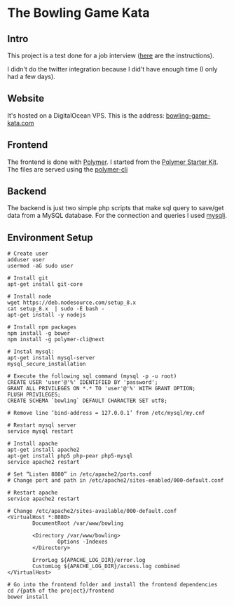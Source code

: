 # The Bowling Game Kata

## Intro
This project is a test done for a job interview ([here](https://drive.google.com/open?id=0ByXmFgIjxP1DMThaYnhSbXZDRlV5T0dDZkRVMmpPRDdXTjRB) are the instructions).

I didn't do the twitter integration because I did't have enough time (I only had a few days).


## Website
It's hosted on a DigitalOcean VPS. This is the address: [bowling-game-kata.com](http://bowling-game-kata.com)


## Frontend
The frontend is done with [Polymer](https://www.polymer-project.org/).
I started from the [Polymer Starter Kit](https://github.com/PolymerElements/polymer-starter-kit).
The files are served using the [polymer-cli](https://www.polymer-project.org/2.0/docs/tools/polymer-cli)


## Backend
The backend is just two simple php scripts that make sql query to save/get data from a MySQL database.
For the connection and queries I used [mysqli](http://php.net/manual/en/book.mysqli.php).


## Environment Setup
```
# Create user
adduser user
usermod -aG sudo user

# Install git
apt-get install git-core

# Install node
wget https://deb.nodesource.com/setup_8.x
cat setup_8.x  | sudo -E bash -
apt-get install -y nodejs

# Install npm packages
npm install -g bower
npm install -g polymer-cli@next

# Instal mysql:
apt-get install mysql-server
mysql_secure_installation

# Execute the following sql command (mysql -p -u root)
CREATE USER 'user'@'%' IDENTIFIED BY 'password';
GRANT ALL PRIVILEGES ON *.* TO 'user'@'%' WITH GRANT OPTION;
FLUSH PRIVILEGES;
CREATE SCHEMA `bowling` DEFAULT CHARACTER SET utf8;

# Remove line ‘bind-address = 127.0.0.1’ from /etc/mysql/my.cnf

# Restart mysql server
service mysql restart

# Install apache 
apt-get install apache2
apt-get install php5 php-pear php5-mysql
service apache2 restart

# Set “Listen 8080” in /etc/apache2/ports.conf
# Change port and path in /etc/apache2/sites-enabled/000-default.conf

# Restart apache
service apache2 restart

# Change /etc/apache2/sites-available/000-default.conf
<VirtualHost *:8080>
        DocumentRoot /var/www/bowling

        <Directory /var/www/bowling>
                Options -Indexes
        </Directory>

        ErrorLog ${APACHE_LOG_DIR}/error.log
        CustomLog ${APACHE_LOG_DIR}/access.log combined
</VirtualHost>

# Go into the frontend folder and install the frontend dependencies
cd /{path of the project}/frontend
bower install
```

